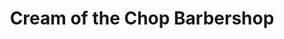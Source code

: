 ---
title: "Cream of the Chop Barbershop"
url: /knoxville/cream-of-the-chop-barbershop/
shop: hairdresser
---